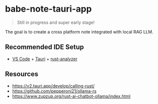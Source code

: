 # babe-note-tauri-app

> Still in progress and super early stage!

The goal is to create a cross platform note integrated with local RAG LLM.

## Recommended IDE Setup

- [VS Code](https://code.visualstudio.com/) + [Tauri](https://marketplace.visualstudio.com/items?itemName=tauri-apps.tauri-vscode) + [rust-analyzer](https://marketplace.visualstudio.com/items?itemName=rust-lang.rust-analyzer)


## Resources
- https://v2.tauri.app/develop/calling-rust/
- https://github.com/pepperoni21/ollama-rs
- https://www.zupzup.org/rust-ai-chatbot-ollama/index.html
